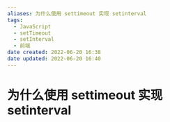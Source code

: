```yaml
---
aliases: 为什么使用 settimeout 实现 setinterval
tags:
  - JavaScript
  - setTimeout
  - setInterval
  - 前端
date created: 2022-06-20 16:38
date updated: 2022-06-20 16:40
---
```


# 为什么使用 settimeout 实现 setinterval
